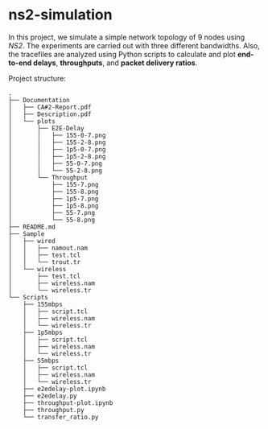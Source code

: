 # ns2-simulation

In this project, we simulate a simple network topology of 9 nodes using *NS2*.
The experiments are carried out with three different bandwidths. Also, the tracefiles are analyzed using Python scripts to calculate and plot **end-to-end delays**, **throughputs**, and **packet delivery ratios**. 

Project structure:
```
.
├── Documentation
│   ├── CA#2-Report.pdf
│   ├── Description.pdf
│   └── plots
│       ├── E2E-Delay
│       │   ├── 155-0-7.png
│       │   ├── 155-2-8.png
│       │   ├── 1p5-0-7.png
│       │   ├── 1p5-2-8.png
│       │   ├── 55-0-7.png
│       │   └── 55-2-8.png
│       └── Throughput
│           ├── 155-7.png
│           ├── 155-8.png
│           ├── 1p5-7.png
│           ├── 1p5-8.png
│           ├── 55-7.png
│           └── 55-8.png
├── README.md
├── Sample
│   ├── wired
│   │   ├── namout.nam
│   │   ├── test.tcl
│   │   └── trout.tr
│   └── wireless
│       ├── test.tcl
│       ├── wireless.nam
│       └── wireless.tr
└── Scripts
    ├── 155mbps
    │   ├── script.tcl
    │   ├── wireless.nam
    │   └── wireless.tr
    ├── 1p5mbps
    │   ├── script.tcl
    │   ├── wireless.nam
    │   └── wireless.tr
    ├── 55mbps
    │   ├── script.tcl
    │   ├── wireless.nam
    │   └── wireless.tr
    ├── e2edelay-plot.ipynb
    ├── e2edelay.py
    ├── throughput-plot.ipynb
    ├── throughput.py
    └── transfer_ratio.py
```